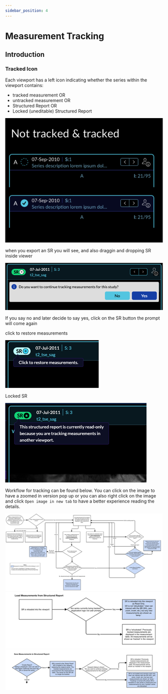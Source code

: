 ```yaml
---
sidebar_position: 4
---
```


# Measurement Tracking

## Introduction





### Tracked Icon
Each viewport has a left icon indicating whether the series within the viewport
contains:

- tracked measurement OR
- untracked measurement OR
- Structured Report OR
- Locked (uneditable) Structured Report


![tracked-not-tracked](../../assets/img/tracked-not-tracked.png)

when you export an SR you will see, and also draggin and dropping SR inside viewer

![SR-exported](../../assets/img/SR-exported.png)

If you say no and later decide to say yes, click on the SR button the prompt will come again

click to restore measurements

![restore-exported-sr](../../assets/img/restore-exported-sr.png)





Locked SR

![locked-sr](../../assets/img/locked-sr.png)









Workflow for tracking can be found below. You can click on the image to have a zoomed in
version pop up or you can also right click on the image
and click `Open image in new tab` to have a better experience reading the details.

![user-measurement-panel-modal](../../assets/img/tracking-workflow1.png)
![user-measurement-panel-modal](../../assets/img/tracking-workflow2.png)
![user-measurement-panel-modal](../../assets/img/tracking-workflow3.png)
